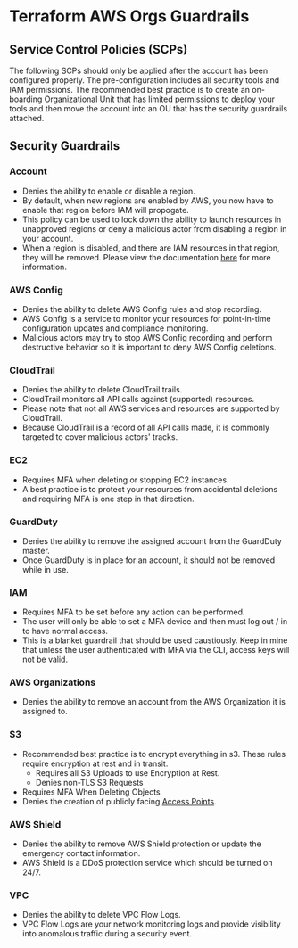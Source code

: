 # Terraform AWS Orgs Guardrails

## Service Control Policies (SCPs)

The following SCPs should only be applied after the account has been configured properly. The pre-configuration includes all security tools and IAM permissions. The recommended best practice is to create an on-boarding Organizational Unit that has limited permissions to deploy your tools and then move the account into an OU that has the security guardrails attached.

## Security Guardrails

### Account

- Denies the ability to enable or disable a region.
- By default, when new regions are enabled by AWS, you now have to enable that region before IAM will propogate. 
- This policy can be used to lock down the ability to launch resources in unapproved regions or deny a malicious actor from disabling a region in your account. 
- When a region is disabled, and there are IAM resources in that region, they will be removed. Please view the documentation [here](https://aws.amazon.com/blogs/security/setting-permissions-to-enable-accounts-for-upcoming-aws-regions/) for more information.

### AWS Config

- Denies the ability to delete AWS Config rules and stop recording. 
- AWS Config is a service to monitor your resources for point-in-time configuration updates and compliance monitoring. 
- Malicious actors may try to stop AWS Config recording and perform destructive behavior so it is important to deny AWS Config deletions.

### CloudTrail

- Denies the ability to delete CloudTrail trails. 
- CloudTrail monitors all API calls against (supported) resources. 
- Please note that not all AWS services and resources are supported by CloudTrail.
- Because CloudTrail is a record of all API calls made, it is commonly targeted to cover malicious actors' tracks.

### EC2

- Requires MFA when deleting or stopping EC2 instances.
- A best practice is to protect your resources from accidental deletions and requiring MFA is one step in that direction. 

### GuardDuty

- Denies the ability to remove the assigned account from the GuardDuty master. 
- Once GuardDuty is in place for an account, it should not be removed while in use. 

### IAM

- Requires MFA to be set before any action can be performed. 
- The user will only be able to set a MFA device and then must log out / in to have normal access.
- This is a blanket guardrail that should be used caustiously. Keep in mine that unless the user authenticated with MFA via the CLI, access keys will not be valid. 

### AWS Organizations

- Denies the ability to remove an account from the AWS Organization it is assigned to.

### S3

- Recommended best practice is to encrypt everything in s3. These rules require encryption at rest and in transit.
    - Requires all S3 Uploads to use Encryption at Rest.
    - Denies non-TLS S3 Requests
- Requires MFA When Deleting Objects
- Denies the creation of publicly facing [Access Points](https://aws.amazon.com/s3/features/access-points/).

### AWS Shield

- Denies the ability to remove AWS Shield protection or update the emergency contact information.
- AWS Shield is a DDoS protection service which should be turned on 24/7.

### VPC

- Denies the ability to delete VPC Flow Logs.
- VPC Flow Logs are your network monitoring logs and provide visibility into anomalous traffic during a security event. 